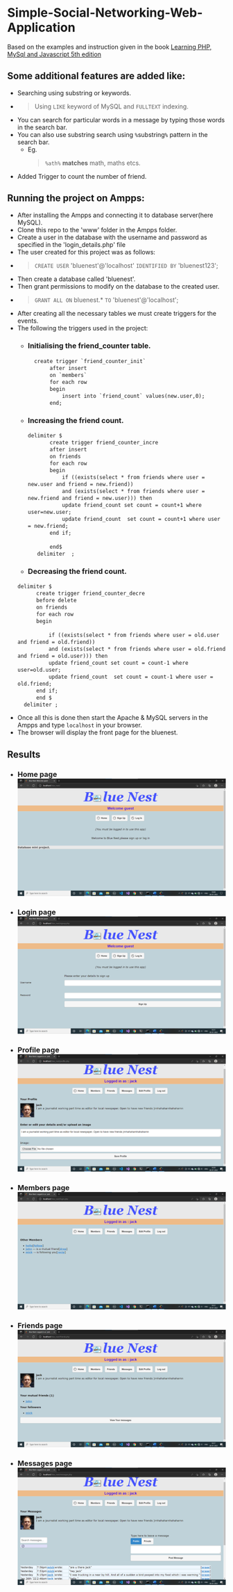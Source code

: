 # Simple-Social-Networking-Web-Application

Based on the examples and instruction given in the book [ Learning PHP, MySql and Javascript 5th edition](https://www.oreilly.com/library/view/learning-php-mysql/9781491979075/)

## Some additional features are added like:
  - Searching using substring or keywords.
  - > Using `LIKE` keyword of MySQL and `FULLTEXT` indexing.
  - You can search for particular words in a message by typing those words in the search bar.
  - You can also use substring search using `%`substring`%` pattern in the search bar.
    - Eg. 
      > `%ath%` **matches** math, maths etcs.
  - Added Trigger to count the number of friend.
## Running the project on Ampps:
  - After installing the Ampps and connecting it to database server(here MySQL).
  - Clone this repo to the 'www' folder in the Ampps folder.
  - Create a user in the database with the username and password as specified in the 'login_details.php' file
  - The user created for this project was as follows:
  - > `CREATE USER` 'bluenest'@'localhost' `IDENTIFIED BY` 'bluenest123';
  - Then create a database called 'bluenest'.
  - Then grant permissions to modify on the database to the created user.
  - > `GRANT ALL ON` bluenest.* `TO` 'bluenest'@'localhost';
  - After creating all the necessary tables we must create triggers for the events.
  - The following the triggers used in the project:
    - ### Initialising the friend_counter table.
      ``` 
        create trigger `friend_counter_init`
             after insert 
             on `members`
             for each row
             begin
                 insert into `friend_count` values(new.user,0);
             end;
      ```
    - ### Increasing the friend count.
      ```
      delimiter $
             create trigger friend_counter_incre
             after insert 
             on friends
             for each row 
             begin
                 if ((exists(select * from friends where user = new.user and friend = new.friend))
                 and (exists(select * from friends where user = new.friend and friend = new.user))) then 
                 update friend_count set count = count+1 where user=new.user;
                 update friend_count  set count = count+1 where user = new.friend;
             end if;

             end$
         delimiter  ;
       ```
     -  ### Decreasing the friend count.
       ```
       delimiter $
             create trigger friend_counter_decre
             before delete
             on friends
             for each row
             begin
                  
                 if ((exists(select * from friends where user = old.user and friend = old.friend))
                 and (exists(select * from friends where user = old.friend and friend = old.user))) then 
                 update friend_count set count = count-1 where user=old.user;
                 update friend_count  set count = count-1 where user = old.friend;
             end if;
             end $
         delimiter ;

       ```
 - Once all this is done then start the Apache & MySQL servers in the Ampps and type `localhost` in your browser.
 - The browser will display the front page for the bluenest.

 ## Results
 - ### Home page <br> <img src="https://github.com/PunithKumara0806/Simple-Social-Networking-Web-Application/blob/master/res/bluenest_home.png" alt="home page"/>
 - ### Login page <br> <img src="https://github.com/PunithKumara0806/Simple-Social-Networking-Web-Application/blob/master/res/bluenest_login.png" alt="login page"/>
 - ### Profile page <br> <img src="https://github.com/PunithKumara0806/Simple-Social-Networking-Web-Application/blob/master/res/bluenest_profile_page.png" alt="profile page"/>
 - ### Members page <br> <img src="https://github.com/PunithKumara0806/Simple-Social-Networking-Web-Application/blob/master/res/bluenest_member_page.png" alt="member's page"/>
 - ### Friends page <br> <img src="https://github.com/PunithKumara0806/Simple-Social-Networking-Web-Application/blob/master/res/bluenest_friends_page.png" alt="friends page"/>
 - ### Messages page <br> <img src="https://github.com/PunithKumara0806/Simple-Social-Networking-Web-Application/blob/master/res/bluenest_message_page.png" alt="messages page"/>
